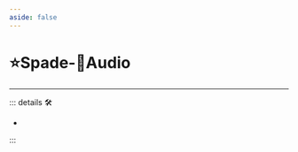 ```yaml
---
aside: false
---
```

# ⭐<labor>Spade</labor>-💜<anima>Audio</anima>

---

<!-- =================================================== -->
<!-- =================================================== -->
<!-- =================================================== -->
<!-- =================================================== -->
<!-- =================================================== -->
::: details 🛠

-

:::
